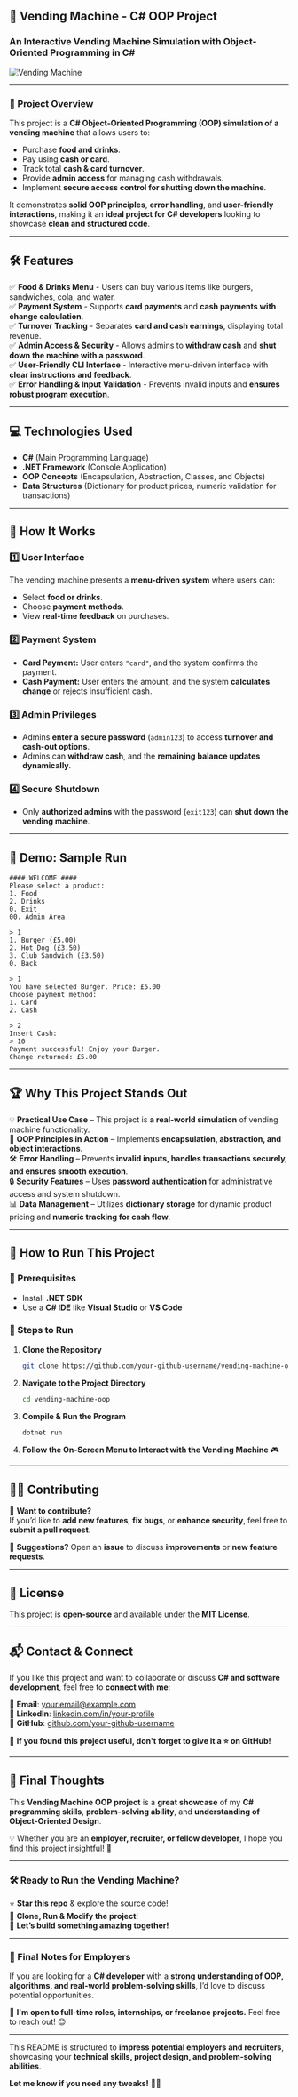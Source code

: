 

## **🛒 Vending Machine - C# OOP Project**
### **An Interactive Vending Machine Simulation with Object-Oriented Programming in C#**
![Vending Machine](https://source.unsplash.com/featured/?vendingmachine)  

---

### **📌 Project Overview**
This project is a **C# Object-Oriented Programming (OOP) simulation of a vending machine** that allows users to:
- Purchase **food and drinks**.
- Pay using **cash or card**.
- Track total **cash & card turnover**.
- Provide **admin access** for managing cash withdrawals.
- Implement **secure access control for shutting down the machine**.

It demonstrates **solid OOP principles**, **error handling**, and **user-friendly interactions**, making it an **ideal project for C# developers** looking to showcase **clean and structured code**.

---

## **🛠 Features**
✅ **Food & Drinks Menu** - Users can buy various items like burgers, sandwiches, cola, and water.  
✅ **Payment System** - Supports **card payments** and **cash payments with change calculation**.  
✅ **Turnover Tracking** - Separates **card and cash earnings**, displaying total revenue.  
✅ **Admin Access & Security** - Allows admins to **withdraw cash** and **shut down the machine with a password**.  
✅ **User-Friendly CLI Interface** - Interactive menu-driven interface with **clear instructions and feedback**.  
✅ **Error Handling & Input Validation** - Prevents invalid inputs and **ensures robust program execution**.  

---

## **💻 Technologies Used**
- **C#** (Main Programming Language)
- **.NET Framework** (Console Application)
- **OOP Concepts** (Encapsulation, Abstraction, Classes, and Objects)
- **Data Structures** (Dictionary for product prices, numeric validation for transactions)

---

## **🚀 How It Works**
### **1️⃣ User Interface**
The vending machine presents a **menu-driven system** where users can:
- Select **food or drinks**.
- Choose **payment methods**.
- View **real-time feedback** on purchases.

### **2️⃣ Payment System**
- **Card Payment:** User enters `"card"`, and the system confirms the payment.  
- **Cash Payment:** User enters the amount, and the system **calculates change** or rejects insufficient cash.

### **3️⃣ Admin Privileges**
- Admins **enter a secure password** (`admin123`) to access **turnover and cash-out options**.
- Admins can **withdraw cash**, and the **remaining balance updates dynamically**.

### **4️⃣ Secure Shutdown**
- Only **authorized admins** with the password (`exit123`) can **shut down the vending machine**.

---

## **📸 Demo: Sample Run**
```
#### WELCOME ####
Please select a product:
1. Food
2. Drinks
0. Exit
00. Admin Area

> 1
1. Burger (£5.00)
2. Hot Dog (£3.50)
3. Club Sandwich (£3.50)
0. Back

> 1
You have selected Burger. Price: £5.00
Choose payment method:
1. Card
2. Cash

> 2
Insert Cash:
> 10
Payment successful! Enjoy your Burger.
Change returned: £5.00
```

---

## **🏆 Why This Project Stands Out**
💡 **Practical Use Case** – This project is **a real-world simulation** of vending machine functionality.  
📌 **OOP Principles in Action** – Implements **encapsulation, abstraction, and object interactions**.  
🛠 **Error Handling** – Prevents **invalid inputs, handles transactions securely, and ensures smooth execution**.  
🔒 **Security Features** – Uses **password authentication** for administrative access and system shutdown.  
📊 **Data Management** – Utilizes **dictionary storage** for dynamic product pricing and **numeric tracking for cash flow**.  

---

## **🎯 How to Run This Project**
### **🔹 Prerequisites**
- Install **.NET SDK**  
- Use a **C# IDE** like **Visual Studio** or **VS Code**  

### **🔹 Steps to Run**
1. **Clone the Repository**
   ```sh
   git clone https://github.com/your-github-username/vending-machine-oop.git
   ```
2. **Navigate to the Project Directory**
   ```sh
   cd vending-machine-oop
   ```
3. **Compile & Run the Program**
   ```sh
   dotnet run
   ```
4. **Follow the On-Screen Menu to Interact with the Vending Machine** 🎮  

---

## **👨‍💻 Contributing**
🔹 **Want to contribute?**  
If you’d like to **add new features**, **fix bugs**, or **enhance security**, feel free to **submit a pull request**.

📌 **Suggestions?** Open an **issue** to discuss **improvements** or **new feature requests**.

---

## **📜 License**
This project is **open-source** and available under the **MIT License**.

---

## **📬 Contact & Connect**
If you like this project and want to collaborate or discuss **C# and software development**, feel free to **connect with me**:

📧 **Email**: your.email@example.com  
💼 **LinkedIn**: [linkedin.com/in/your-profile](https://linkedin.com)  
🐙 **GitHub**: [github.com/your-github-username](https://github.com/)  

📌 **If you found this project useful, don't forget to give it a ⭐ on GitHub!**  

---

## **🌟 Final Thoughts**
This **Vending Machine OOP project** is a **great showcase** of my **C# programming skills**, **problem-solving ability**, and **understanding of Object-Oriented Design**.

💡 Whether you are an **employer, recruiter, or fellow developer**, I hope you find this project insightful! 🚀

---

### **🛠 Ready to Run the Vending Machine?**
⭐ **Star this repo** & explore the source code!  
🔄 **Clone, Run & Modify the project**!  
🚀 **Let’s build something amazing together!**  

---

### **📌 Final Notes for Employers**
If you are looking for a **C# developer** with a **strong understanding of OOP, algorithms, and real-world problem-solving skills**, I’d love to discuss potential opportunities.

💼 **I'm open to full-time roles, internships, or freelance projects.** Feel free to reach out! 😊

---

This README is structured to **impress potential employers and recruiters**, showcasing your **technical skills, project design, and problem-solving abilities**.

**Let me know if you need any tweaks!** 🚀💡
